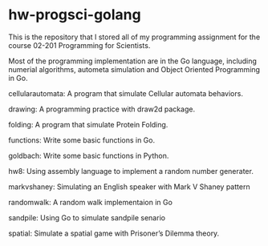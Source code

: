 hw-progsci-golang
==========
This is the repository that I stored all of my programming assignment for the course 02-201 Programming for Scientists.

Most of the programming implementation are in the Go language, including numerial algorithms, autometa simulation and Object Oriented Programming in Go.

cellularautomata: A program that simulate Cellular automata behaviors.

drawing: A programming practice with draw2d package.

folding: A program that simulate Protein Folding.

functions: Write some basic functions in Go.

goldbach: Write some basic functions in Python.

hw8: Using assembly language to implement a random number generater.

markvshaney: Simulating an English speaker with Mark V Shaney pattern

randomwalk: A random walk implementaion in Go

sandpile: Using Go to simulate sandpile senario

spatial: Simulate a spatial game with Prisoner’s Dilemma theory.

